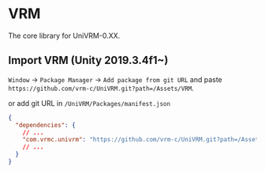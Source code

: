 # VRM

The core library for UniVRM-0.XX.

## Import VRM (Unity 2019.3.4f1~)

`Window` -> `Package Manager` -> `Add package from git URL` and paste `https://github.com/vrm-c/UniVRM.git?path=/Assets/VRM`.

or add git URL in `/UniVRM/Packages/manifest.json`

```json
{
  "dependencies": {
    // ...
    "com.vrmc.univrm": "https://github.com/vrm-c/UniVRM.git?path=/Assets/VRM",
    // ...
  }
}
```
